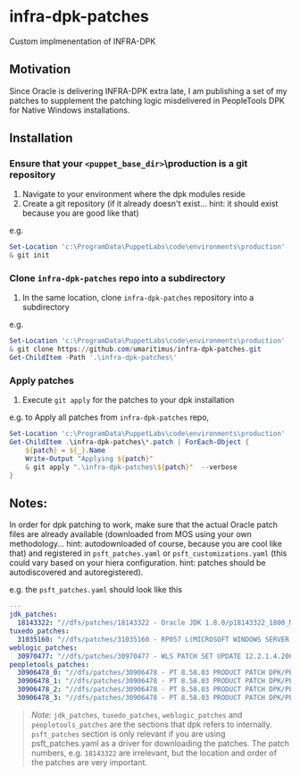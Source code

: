 # infra-dpk-patches
Custom implmenentation of INFRA-DPK

## Motivation

Since Oracle is delivering INFRA-DPK extra late, I am publishing a set of my patches to supplement the patching logic misdelivered in PeopleTools DPK for Native Windows installations.

## Installation

### Ensure that your `<puppet_base_dir>`\production is a git repository

1. Navigate to your environment where the dpk modules reside
2. Create a git repository (if it already doesn't exist... hint: it should exist because you are good like that)

e.g.

```powershell
Set-Location 'c:\ProgramData\PuppetLabs\code\environments\production'
& git init
```

### Clone `infra-dpk-patches` repo into a subdirectory

1. In the same location, clone `infra-dpk-patches` repository into a subdirectory

e.g. 

```powershell
Set-Location 'c:\ProgramData\PuppetLabs\code\environments\production'
& git clone https://github.com/umaritimus/infra-dpk-patches.git
Get-ChildItem -Path '.\infra-dpk-patches\'
```

### Apply patches

1. Execute `git apply` for the patches to your dpk installation

e.g. to Apply all patches from `infra-dpk-patches` repo, 

```powershell
Set-Location 'c:\ProgramData\PuppetLabs\code\environments\production'
Get-ChildItem .\infra-dpk-patches\*.patch | ForEach-Object {
    ${patch} = ${_}.Name
    Write-Output "Applying ${patch}"
    & git apply ".\infra-dpk-patches\${patch}"  --verbose
}
```

## Notes:

In order for dpk patching to work, make sure that the actual Oracle patch files are already available (downloaded from MOS using your own methodology... hint: autodownloaded of course, because you are cool like that) and registered in `psft_patches.yaml` or `psft_customizations.yaml` (this could vary based on your hiera configuration.  hint: patches should be autodiscovered and autoregistered).

e.g. the `psft_patches.yaml` should look like this

```yaml
---
jdk_patches:
  18143322: "//dfs/patches/18143322 - Oracle JDK 1.8.0/p18143322_1800_MSWIN-x86-64.zip"
tuxedo_patches:
  31035160: "//dfs/patches/31035160 - RP057 L(MICROSOFT WINDOWS SERVER 2016 STANDARD(64 BIT)) WITH MS VISUAL STUDIO 2017/p31035160_122200_MSWIN-x86-64.zip"
weblogic_patches:
  30970477: "//dfs/patches/30970477 - WLS PATCH SET UPDATE 12.2.1.4.200228/p30970477_122140_Generic.zip"
peopletools_patches:
  30906478_0: "//dfs/patches/30906478 - PT 8.58.03 PRODUCT PATCH DPK/PEOPLETOOLS-WIN-8.58.03_1of4.zip"
  30906478_1: "//dfs/patches/30906478 - PT 8.58.03 PRODUCT PATCH DPK/PEOPLETOOLS-WIN-8.58.03_2of4.zip"
  30906478_2: "//dfs/patches/30906478 - PT 8.58.03 PRODUCT PATCH DPK/PEOPLETOOLS-WIN-8.58.03_3of4.zip"
  30906478_3: "//dfs/patches/30906478 - PT 8.58.03 PRODUCT PATCH DPK/PEOPLETOOLS-WIN-8.58.03_4of4.zip"
```

> _Note:_ `jdk_patches`, `tuxedo_patches`, `weblogic_patches` and `peopletools_patches` are the sections that dpk refers to internally.  `psft_patches` section is only relevant if you are using psft_patches.yaml as a driver for downloading the patches.  The patch numbers, e.g. `18143322` are irrelevant, but the location and order of the patches are very important.

